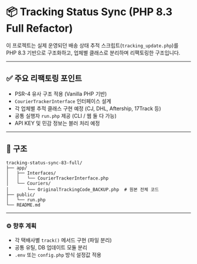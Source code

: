 # 📦 Tracking Status Sync (PHP 8.3 Full Refactor)

이 프로젝트는 실제 운영되던 배송 상태 추적 스크립트(`tracking_update.php`)를  
PHP 8.3 기반으로 구조화하고, 업체별 클래스로 분리하며 리팩토링한 구조입니다.

---

## ✅ 주요 리팩토링 포인트

- PSR-4 유사 구조 적용 (Vanilla PHP 기반)
- `CourierTrackerInterface` 인터페이스 설계
- 각 업체별 추적 클래스 구현 예정 (CJ, DHL, Aftership, 17Track 등)
- 공통 실행자 `run.php` 제공 (CLI / 웹 둘 다 가능)
- API KEY 및 민감 정보는 블러 처리 예정

---

## 📁 구조

```
tracking-status-sync-83-full/
├── app/
│   ├── Interfaces/
│   │   └── CourierTrackerInterface.php
│   └── Couriers/
│       └── OriginalTrackingCode_BACKUP.php  # 원본 전체 코드
├── public/
│   └── run.php
└── README.md
```

---

### ⚙ 향후 계획
- 각 택배사별 `track()` 메서드 구현 (파일 분리)
- 공통 유틸, DB 업데이트 모듈 분리
- `.env` 또는 `config.php` 방식 설정값 적용

